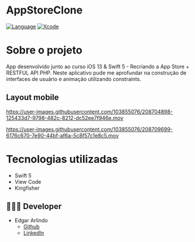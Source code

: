 # AppStoreClone

[![Language](https://img.shields.io/badge/Swift-5.0-brightgreen.svg)](http://swift.org)
[![Xcode](https://img.shields.io/badge/Xcode-12.4-brightgreen.svg)](https://developer.apple.com/download/more/)

# Sobre o projeto

App desenvolvido junto ao curso iOS 13 & Swift 5 - Recriando a App Store + RESTFUL API PHP. Neste aplicativo pude me aprofundar na construção de interfaces de usuário e animação utilizando constraints.

## Layout mobile

https://user-images.githubusercontent.com/103855076/208704898-125433d7-9798-482c-8212-dc52ee7f946e.mov 

https://user-images.githubusercontent.com/103855076/208709699-6176c670-7e90-44bf-af6a-5c8f57c1e8c5.mov

# Tecnologias utilizadas
- Swift 5
- View Code
- Kingfisher

## 👨🏻‍💻 Developer
* Edgar Arlindo
    * [Github](https://github.com/Edgar-AAS)
    * [LinkedIn](https://www.linkedin.com/in/edgar-arlindo-394242247/)
